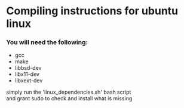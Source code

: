 # Compiling instructions for ubuntu linux
### You will need the following:
<p>
<ul>
	<li> gcc </li>
	<li> make </li>
	<li> libbsd-dev </li>
	<li> libx11-dev </li>
	<li> libxext-dev</li>
</ul>
</p>
<p>
simply run the 'linux_dependencies.sh' bash script<br>
and grant sudo to check and install what is missing
</p>
